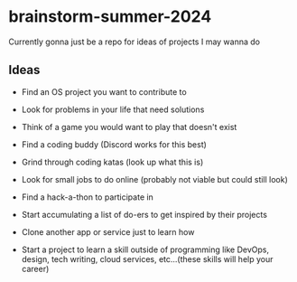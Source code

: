 # brainstorm-summer-2024
Currently gonna just be a repo for ideas of projects I may wanna do

## Ideas

- Find an OS project you want to contribute to

- Look for problems in your life that need solutions

- Think of a game you would want to play that doesn't exist

- Find a coding buddy (Discord works for this best)

- Grind through coding katas (look up what this is)

- Look for small jobs to do online (probably not viable but could still look)

- Find a hack-a-thon to participate in

- Start accumulating a list of do-ers to get inspired by their projects

- Clone another app or service just to learn how

- Start a project to learn a skill outside of programming like DevOps, design, tech writing, cloud services, etc...(these skills will help your career)
